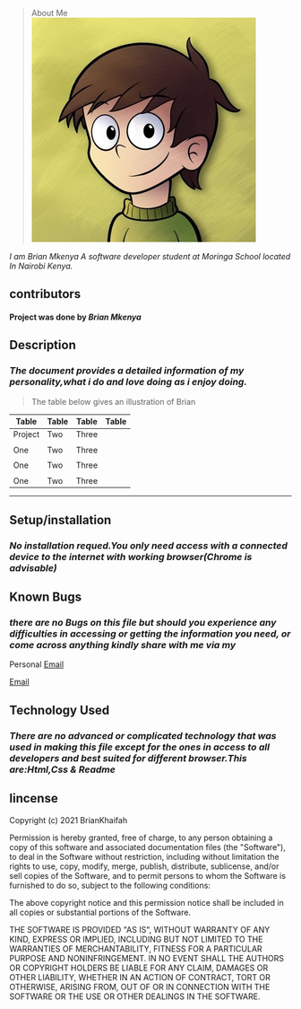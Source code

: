 <!-- Application Name -->
>About Me
![Kenyan](img/Brian.jpg)

<!-- Description -->
_I am Brian Mkenya A software developer student at Moringa School located In Nairobi Kenya._
## contributors
#### Project was done by ***_Brian Mkenya_***
## Description
### _The document provides a detailed information of my personality,what i do and love doing as i enjoy doing._
 >The table below gives an illustration of Brian 



|Table |Table | Table|Table|
|  --- |   ---|   ---|---  |
|Project |Two   |Three |     |
|   |  |      |      |     |
|One   |Two   |Three |     |
|   |  |      |      |     |
|One   |Two   |Three |     |
|   |  |      |      |     |
|One   |Two   |Three |     |
---

## Setup/installation 
### _No installation requed.You only need access with a connected device to the internet with working browser(Chrome is advisable)_

## Known Bugs
### _there are no Bugs on this file but should you experience any difficulties in accessing or getting the information you need, or come across anything kindly share with me via my_
<!-- [Email](briankhaifah@gmail.com) personal. -->
Personal
[Email](https://www.youtube.com/watch?v=weeI1G46q0o&list=RDMM&index=3)

[Email](https://mail.google.com/mail/u/0/#inbox)
 


## Technology Used
### _There are no advanced or complicated technology that was used in making this file except for the ones in access to all developers and best suited for different browser.This are:Html,Css & Readme_

## lincense


Copyright (c) 2021 BrianKhaifah

Permission is hereby granted, free of charge, to any person obtaining a copy of this software and associated documentation files (the "Software"), to deal in the Software without restriction, including without limitation the rights to use, copy, modify, merge, publish, distribute, sublicense, and/or sell copies of the Software, and to permit persons to whom the Software is furnished to do so, subject to the following conditions:

The above copyright notice and this permission notice shall be included in all copies or substantial portions of the Software.

THE SOFTWARE IS PROVIDED "AS IS", WITHOUT WARRANTY OF ANY KIND, EXPRESS OR IMPLIED, INCLUDING BUT NOT LIMITED TO THE WARRANTIES OF MERCHANTABILITY, FITNESS FOR A PARTICULAR PURPOSE AND NONINFRINGEMENT. IN NO EVENT SHALL THE AUTHORS OR COPYRIGHT HOLDERS BE LIABLE FOR ANY CLAIM, DAMAGES OR OTHER LIABILITY, WHETHER IN AN ACTION OF CONTRACT, TORT OR OTHERWISE, ARISING FROM, OUT OF OR IN CONNECTION WITH THE SOFTWARE OR THE USE OR OTHER DEALINGS IN THE SOFTWARE.



